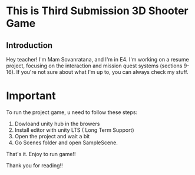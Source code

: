 # This is Third Submission 3D Shooter Game 

## Introduction

Hey teacher! I'm Mam Sovanratana, and I'm in E4. I'm working on a resume project, focusing on the interaction and mission quest systems (sections 9-16).
If you're not sure about what I'm up to, you can always check my stuff.

# Important
To run the project game, u need to follow these steps:

1. Dowloand unity hub in the browers
2. Install editor with unity LTS ( Long Term Support)
3. Open the project and wait a bit 
4. Go Scenes folder and open SampleScene.



That's it. Enjoy to run game!!     

Thank you for reading!! 
